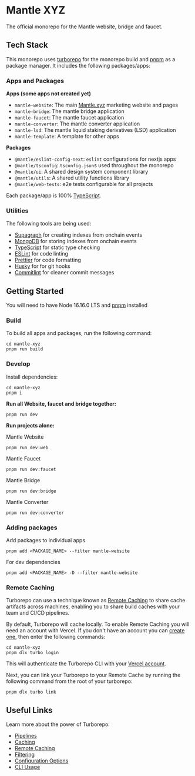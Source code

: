 # Mantle XYZ

The official monorepo for the Mantle website, bridge and faucet.

## Tech Stack

This monorepo uses [turborepo](https://turbo.build) for the monorepo build and [pnpm](https://pnpm.io) as a package manager. It includes the following packages/apps:

### Apps and Packages

**Apps (some apps not created yet)**

- `mantle-website`: The main [Mantle.xyz](https://www.mantle.xyz/) marketing website and pages
- `mantle-bridge`: The mantle bridge application
- `mantle-faucet`: The mantle faucet application
- `mantle-converter`: The mantle converter application
- `mantle-lsd`: The mantle liquid staking derivatives (LSD) application
- `mantle-template`: A template for other apps

**Packages**

- `@mantle/eslint-config-next`: `eslint` configurations for nextjs apps
- `@mantle/tsconfig`: `tsconfig.json`s used throughout the monorepo
- `@mantle/ui`: A shared design system component library
- `@mantle/utils`: A shared utility functions library
- `@mantle/web-tests`: e2e tests configurable for all projects

Each package/app is 100% [TypeScript](https://www.typescriptlang.org/).

### Utilities

The following tools are being used:

- [Supagraph](https://github.com/supagraph/supagraph) for creating indexes from onchain events
- [MongoDB](https://www.mongodb.com/) for storing indexes from onchain events
- [TypeScript](https://www.typescriptlang.org/) for static type checking
- [ESLint](https://eslint.org/) for code linting
- [Prettier](https://prettier.io) for code formatting
- [Husky](https://typicode.github.io/husky/#/) for for git hooks
- [Commitlint](https://commitlint.js.org/#/) for cleaner commit messages

## Getting Started

You will need to have Node 16.16.0 LTS and [pnpm](https://pnpm.io) installed

### Build

To build all apps and packages, run the following command:

```
cd mantle-xyz
pnpm run build
```

### Develop

Install dependencies:

```
cd mantle-xyz
pnpm i
```

**Run all Website, faucet and bridge together:**

```
pnpm run dev
```

**Run projects alone:**

Mantle Website

```
pnpm run dev:web
```

Mantle Faucet

```
pnpm run dev:faucet
```

Mantle Bridge

```
pnpm run dev:bridge
```

Mantle Converter

```
pnpm run dev:converter
```

### Adding packages

Add packages to individual apps

```
pnpm add <PACKAGE_NAME> --filter mantle-website
```

For dev dependencies

```
pnpm add <PACKAGE_NAME> -D --filter mantle-website
```

### Remote Caching

Turborepo can use a technique known as [Remote Caching](https://turbo.build/repo/docs/core-concepts/remote-caching) to share cache artifacts across machines, enabling you to share build caches with your team and CI/CD pipelines.

By default, Turborepo will cache locally. To enable Remote Caching you will need an account with Vercel. If you don't have an account you can [create one](https://vercel.com/signup), then enter the following commands:

```
cd mantle-xyz
pnpm dlx turbo login
```

This will authenticate the Turborepo CLI with your [Vercel account](https://vercel.com/docs/concepts/personal-accounts/overview).

Next, you can link your Turborepo to your Remote Cache by running the following command from the root of your turborepo:

```
pnpm dlx turbo link
```

## Useful Links

Learn more about the power of Turborepo:

- [Pipelines](https://turbo.build/repo/docs/core-concepts/monorepos/running-tasks)
- [Caching](https://turbo.build/repo/docs/core-concepts/caching)
- [Remote Caching](https://turbo.build/repo/docs/core-concepts/remote-caching)
- [Filtering](https://turbo.build/repo/docs/core-concepts/monorepos/filtering)
- [Configuration Options](https://turbo.build/repo/docs/reference/configuration)
- [CLI Usage](https://turbo.build/repo/docs/reference/command-line-reference)
